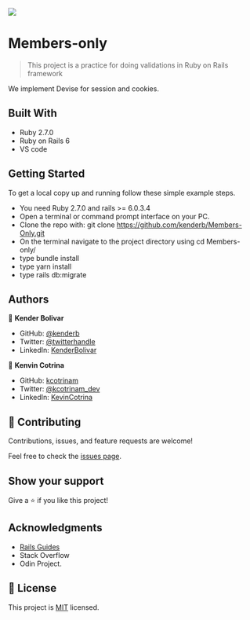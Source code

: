 ![](https://img.shields.io/badge/Microverse-blueviolet)

# Members-only

> This project is a practice for doing validations in Ruby on Rails framework


We implement Devise for session and cookies.

## Built With

- Ruby 2.7.0
- Ruby on Rails 6
- VS code


## Getting Started
To get a local copy up and running follow these simple example steps.

- You need Ruby 2.7.0 and rails >= 6.0.3.4
- Open a terminal or command prompt interface on your PC.
- Clone the repo with: git clone https://github.com/kenderb/Members-Only.git
- On the terminal navigate to the project directory using cd Members-only/
- type bundle install
- type yarn install
- type rails db:migrate


## Authors

👤 **Kender Bolivar**

- GitHub: [@kenderb](https://github.com/ken)
- Twitter: [@twitterhandle](https://twitter.com/KBTarts )
- LinkedIn: [KenderBolivar](https://www.linkedin.com/in/kender-bolivar-1736086b/ )


👤 **Kenvin Cotrina**

- GitHub: [kcotrinam](https://github.com/kcotrinam) 
- Twitter: [@kcotrinam_dev](https://twitter.com/kcotrinam_dev)
- LinkedIn: [KevinCotrina](https://www.linkedin.com/in/kevincotrina/ )

## 🤝 Contributing

Contributions, issues, and feature requests are welcome!

Feel free to check the [issues page](https://github.com/kenderb/Members-Only/issues).

## Show your support

Give a ⭐️ if you like this project!

## Acknowledgments

- [Rails Guides](https://guides.rubyonrails.org/)
- Stack Overflow
- Odin Project.

 ## 📝 License

This project is [MIT](lic.url) licensed.
